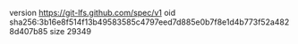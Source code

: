 version https://git-lfs.github.com/spec/v1
oid sha256:3b16e8f514f13b49583585c4797eed7d885e0b7f8e1d4b773f52a4828d407b85
size 29349
